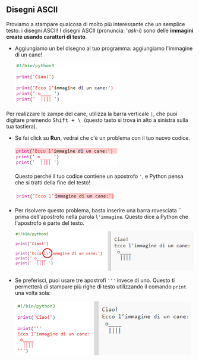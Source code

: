 ## Disegni ASCII

Proviamo a stampare qualcosa di molto più interessante che un semplice testo: i disegni ASCII! I disegni ASCII (pronuncia: '*ask-i*) sono delle **immagini create usando caratteri di testo**.

+ Aggiungiamo un bel disegno al tuo programma: aggiungiamo l'immagine di un cane!
    
    ![screenshot](images/me-dog.png)

Per realizzare le zampe del cane, utilizza la barra verticale `|`, che puoi digitare premendo <kbd>Shift + \ </kbd> (questo tasto si trova in alto a sinistra sulla tua tastiera).

+ Se fai click su **Run**, vedrai che c'è un problema con il tuo nuovo codice.
    
    ![screenshot](images/me-dog-bug.png)
    
    Questo perché il tuo codice contiene un apostrofo `'`, e Python pensa che si tratti della fine del testo!
    
    ![screenshot](images/me-dog-quote.png)

+ Per risolvere questo problema, basta inserire una barra rovesciata `` prima dell'apostrofo nella parola `l'immagine`. Questo dice a Python che l'apostrofo è parte del testo.
    
    ![screenshot](images/me-dog-bug-fix.png)

+ Se preferisci, puoi usare tre apostrofi `'''` invece di uno. Questo ti permetterà di stampare più righe di testo utilizzando il comando `print` una volta sola:
    
    ![screenshot](images/me-dog-triple-quote.png)
